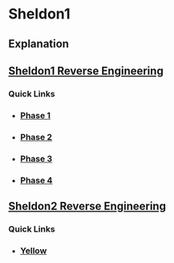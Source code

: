 # Sheldon1

## Explanation
## [ Sheldon1 Reverse Engineering](https://github.com/Shashied/bigbangtheory/wiki/Sheldon1)  

### Quick Links
  * ### [Phase 1](https://github.com/Shashied/bigbangtheory/wiki/Sheldon1#Phase_1) &nbsp;&nbsp;&nbsp; 
  * ### [Phase 2](https://github.com/Shashied/bigbangtheory/wiki/Sheldon1#Phase_2)
  * ### [Phase 3](https://github.com/Shashied/bigbangtheory/wiki/Sheldon1#Phase_3)
  * ### [Phase 4](https://github.com/Shashied/bigbangtheory/wiki/Sheldon1#Phase_4)



## [ Sheldon2 Reverse Engineering](https://github.com/Shashied/bigbangtheory/wiki/Sheldon2)

### Quick Links
 * ### [Yellow](https://github.com/Shashied/bigbangtheory/wiki/Sheldon2#Yellow)

